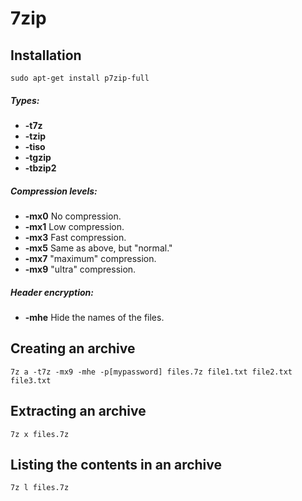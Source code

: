 7zip
====


Installation
--------------------------------------------------
`sudo apt-get install p7zip-full`


##### Types:
*   **-t7z**
*   **-tzip**
*   **-tiso**
*   **-tgzip**
*   **-tbzip2**

##### Compression levels:
*   **-mx0** No compression.
*   **-mx1** Low compression.
*   **-mx3** Fast compression.
*   **-mx5** Same as above, but "normal."
*   **-mx7** "maximum" compression.
*   **-mx9** "ultra" compression.

##### Header encryption:
*   **-mhe** Hide the names of the files.

## Creating an archive
`7z a -t7z -mx9 -mhe -p[mypassword] files.7z file1.txt file2.txt file3.txt`


## Extracting an archive
`7z x files.7z`

## Listing the contents in an archive
`7z l files.7z`
